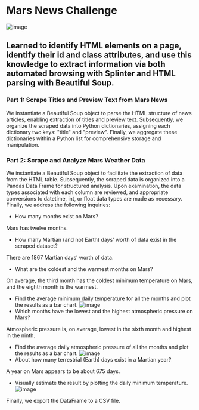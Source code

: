 # Mars News Challenge
![image](https://github.com/carojasp12/Mars_News_Challenge/assets/152667250/e1914fa1-a7dc-4cbb-bcd4-c647334617ca)

## Learned to identify HTML elements on a page, identify their id and class attributes, and use this knowledge to extract information via both automated browsing with Splinter and HTML parsing with Beautiful Soup.

### Part 1: Scrape Titles and Preview Text from Mars News

We instantiate a Beautiful Soup object to parse the HTML structure of news articles, enabling extraction of titles and preview text. Subsequently, we organize the scraped data into Python dictionaries, assigning each dictionary two keys: "title" and "preview". Finally, we aggregate these dictionaries within a Python list for comprehensive storage and manipulation.

### Part 2: Scrape and Analyze Mars Weather Data

We instantiate a Beautiful Soup object to facilitate the extraction of data from the HTML table. Subsequently, the scraped data is organized into a Pandas Data Frame for structured analysis. Upon examination, the data types associated with each column are reviewed, and appropriate conversions to datetime, int, or float data types are made as necessary. Finally, we address the following inquiries:

-	How many months exist on Mars?
  
  Mars has twelve months. 
-	How many Martian (and not Earth) days’ worth of data exist in the scraped dataset?
  
  There are 1867 Martian days’ worth of data.
-	What are the coldest and the warmest months on Mars?
  
  On average, the third month has the coldest minimum temperature on Mars, and the eighth month is the warmest.
-	Find the average minimum daily temperature for all the months and plot the results as a bar chart.
  ![image](https://github.com/carojasp12/Mars_News_Challenge/assets/152667250/152b7232-2302-4fb6-a830-53d482f7c460)
-	Which months have the lowest and the highest atmospheric pressure on Mars?
  
  Atmospheric pressure is, on average, lowest in the sixth month and highest in the ninth.
-	Find the average daily atmospheric pressure of all the months and plot the results as a bar chart.
  ![image](https://github.com/carojasp12/Mars_News_Challenge/assets/152667250/f60be811-0e74-403e-98e5-8be4cb2614ea)
-	About how many terrestrial (Earth) days exist in a Martian year?
  
  A year on Mars appears to be about 675 days. 
-	Visually estimate the result by plotting the daily minimum temperature.
![image](https://github.com/carojasp12/Mars_News_Challenge/assets/152667250/a3e2ecb9-ea3b-43f1-bb27-ee948bb402bf)

Finally, we export the DataFrame to a CSV file.

